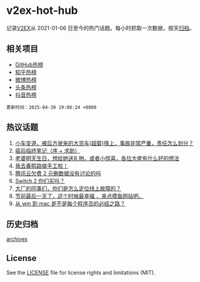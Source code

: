 # v2ex-hot-hub

 记录[V2EX](https://www.v2ex.com/)从 2021-01-06 日至今的热门话题。每小时抓取一次数据，按天[归档](archives)。
 
 ## 相关项目

- [GitHub热榜](https://github.com/snaildev/github-hot-hub)
- [知乎热榜](https://github.com/snaildev/zhihu-hot-hub)
- [微博热榜](https://github.com/snaildev/weibo-hot-hub)
- [头条热榜](https://github.com/snaildev/toutiao-hot-hub)
- [抖音热榜](https://github.com/snaildev/douyin-hot-hub)


 `更新时间：2025-04-30 19:08:24 +0800`

## 热议话题

1. [小车变道，被后方驶来的大货车(超载)撞上，事故非常严重，责任怎么划分？](https://www.v2ex.com/t/1129008)
1. [癌后临终笔记（序 + 求助）](https://www.v2ex.com/t/1129016)
1. [老婆明天生日，想给她送礼物，或者小惊喜，各位大佬有什么好的想法](https://www.v2ex.com/t/1129050)
1. [我去春熙路做手工啦！](https://www.v2ex.com/t/1128982)
1. [腾讯云欠费 2 元删数据没有讨论的吗](https://www.v2ex.com/t/1129021)
1. [Switch 2 你们买吗？](https://www.v2ex.com/t/1128990)
1. [大厂的同事们，你们是怎么定位线上故障的？](https://www.v2ex.com/t/1129060)
1. [节前最后一天了，这个时候最幸福 ，来点摸鱼网站吧。](https://www.v2ex.com/t/1129037)
1. [从 win 到 mac 是不是每个程序员的必经之路？](https://www.v2ex.com/t/1129027)

## 历史归档

[archives](archives)

## License

See the [LICENSE](LICENSE) file for license rights and limitations (MIT).
